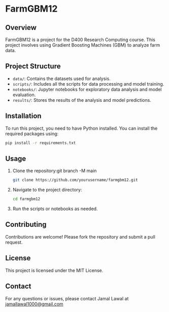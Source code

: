 # FarmGBM12

## Overview
FarmGBM12 is a project for the D400 Research Computing course. This project involves using Gradient Boosting Machines (GBM) to analyze farm data.

## Project Structure
- `data/`: Contains the datasets used for analysis.
- `scripts/`: Includes all the scripts for data processing and model training.
- `notebooks/`: Jupyter notebooks for exploratory data analysis and model evaluation.
- `results/`: Stores the results of the analysis and model predictions.

## Installation
To run this project, you need to have Python installed. You can install the required packages using:

```bash
pip install -r requirements.txt
```

## Usage
1. Clone the repository:git branch -M main
    ```bash
    git clone https://github.com/yourusername/farmgbm12.git
    ```
2. Navigate to the project directory:
    ```bash
    cd farmgbm12
    ```
3. Run the scripts or notebooks as needed.

## Contributing
Contributions are welcome! Please fork the repository and submit a pull request.

## License
This project is licensed under the MIT License.

## Contact
For any questions or issues, please contact Jamal Lawal at jamallawal1000@gmail.com